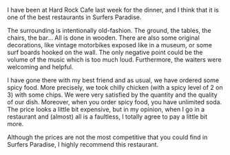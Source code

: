 I have been at Hard Rock Cafe last week for the dinner, and I think that it is one of the best restaurants in Surfers Paradise.

The surrounding is intentionally old-fashion. The ground, the tables, the chairs, the bar... All is done in wooden. There are also some original decorations, like vintage motorbikes exposed like in a museum, or some surf boards hooked on the wall. The only negative point could be the volume of the music which is too much loud. Furthermore, the waiters were welcoming and helpful.

I have gone there with my best friend and as usual, we have ordered some spicy food. More precisely, we took chilly chicken (with a spicy level of 2 on 3) with some chips. We were very satisfied by the quantity and the quality of our dish. Moreover, when you order spicy food, you have unlimited soda. The price looks a little bit expensive, but in my opinion, when I go in a restaurant and (almost) all is a faultless, I totally agree to pay a little bit more.

Although the prices are not the most competitive that you could find in Surfers Paradise, I highly recommend this restaurant.
